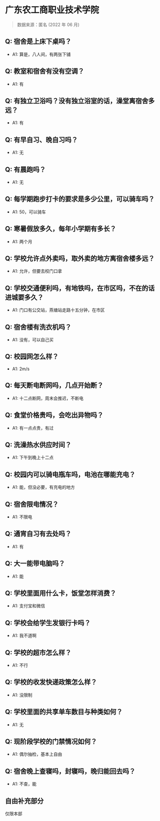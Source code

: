 # 广东农工商职业技术学院

> 数据来源：匿名 (2022 年 06 月)

## Q: 宿舍是上床下桌吗？

- A1: 算是，八人间，有两张下铺

## Q: 教室和宿舍有没有空调？

- A1: 有

## Q: 有独立卫浴吗？没有独立浴室的话，澡堂离宿舍多远？

- A1: 有

## Q: 有早自习、晚自习吗？

- A1: 无

## Q: 有晨跑吗？

- A1: 无

## Q: 每学期跑步打卡的要求是多少公里，可以骑车吗？

- A1: 50，可以骑车

## Q: 寒暑假放多久，每年小学期有多长？

- A1: 两个月

## Q: 学校允许点外卖吗，取外卖的地方离宿舍楼多远？

- A1: 允许，但要去校门口拿

## Q: 学校交通便利吗，有地铁吗，在市区吗，不在的话进城要多久？

- A1: 门口有公交站，燕塘站走路十五分钟，在市区

## Q: 宿舍楼有洗衣机吗？

- A1: 没有，可以自己买

## Q: 校园网怎么样？

- A1: 2m/s

## Q: 每天断电断网吗，几点开始断？

- A1: 十二点断网，周末会推迟，不断电

## Q: 食堂价格贵吗，会吃出异物吗？

- A1: 有一点点贵，有过

## Q: 洗澡热水供应时间？

- A1: 下午到晚上十二点

## Q: 校园内可以骑电瓶车吗，电池在哪能充电？

- A1: 能，但没必要，有充电的地方

## Q: 宿舍限电情况？

- A1: 不限电

## Q: 通宵自习有去处吗？

- A1: 有

## Q: 大一能带电脑吗？

- A1: 能

## Q: 学校里面用什么卡，饭堂怎样消费？

- A1: 支付宝和微信

## Q: 学校会给学生发银行卡吗？

- A1: 我不道啊

## Q: 学校的超市怎么样？

- A1: 不行

## Q: 学校的收发快递政策怎么样？

- A1: 没限制

## Q: 学校里面的共享单车数目与种类如何？

- A1: 无

## Q: 现阶段学校的门禁情况如何？

- A1: 偶尔抽检，基本上自由

## Q: 宿舍晚上查寝吗，封寝吗，晚归能回去吗？

- A1: 不查，能

## 自由补充部分

仅限本部
